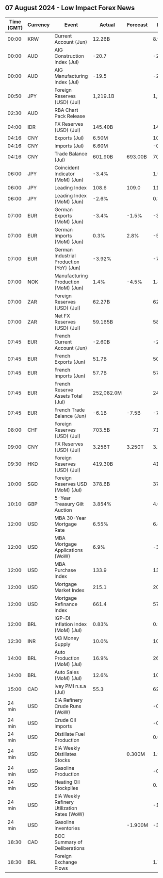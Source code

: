 ## 07 August 2024 - Low Impact Forex News

| Time (GMT) | Currency | Event | Actual | Forecast | Previous |
|------|----------|-------|--------|----------|----------|
| 00:00 | KRW | Current Account (Jun) | 12.26B |  | 8.92B |
| 00:00 | AUD | AIG Construction Index (Jul) | -20.7 |  | -23.2 |
| 00:00 | AUD | AIG Manufacturing Index (Jul) | -19.5 |  | -26.5 |
| 00:50 | JPY | Foreign Reserves (USD) (Jul) | 1,219.1B |  | 1,231.5B |
| 02:30 | AUD | RBA Chart Pack Release |  |  |  |
| 04:00 | IDR | FX Reserves (USD) (Jul) | 145.40B |  | 140.20B |
| 04:16 | CNY | Exports (Jul) | 6.50M |  | 10.70M |
| 04:16 | CNY | Imports (Jul) | 6.60M |  | -0.60M |
| 04:16 | CNY | Trade Balance (Jul) | 601.90B | 693.00B | 703.73B |
| 06:00 | JPY | Coincident Indicator (MoM) (Jun) | -3.4% |  | 1.9% |
| 06:00 | JPY | Leading Index | 108.6 | 109.0 | 111.2 |
| 06:00 | JPY | Leading Index (MoM) (Jun) | -2.6% |  | 0.3% |
| 07:00 | EUR | German Exports (MoM) (Jun) | -3.4% | -1.5% | -3.1% |
| 07:00 | EUR | German Imports (MoM) (Jun) | 0.3% | 2.8% | -5.5% |
| 07:00 | EUR | German Industrial Production (YoY) (Jun) | -3.92% |  | -7.17% |
| 07:00 | NOK | Manufacturing Production (MoM) (Jun) | 1.4% | -4.5% | 1.8% |
| 07:00 | ZAR | Foreign Reserves (USD) (Jul) | 62.27B |  | 62.10B |
| 07:00 | ZAR | Net FX Reserves (USD) (Jul) | 59.165B |  | 58.437B |
| 07:45 | EUR | French Current Account (Jun) | -2.60B |  | -2.50B |
| 07:45 | EUR | French Exports (Jun) | 51.7B |  | 50.0B |
| 07:45 | EUR | French Imports (Jun) | 57.7B |  | 57.8B |
| 07:45 | EUR | French Reserve Assets Total (Jul) | 252,082.0M |  | 248,106.0M |
| 07:45 | EUR | French Trade Balance (Jun) | -6.1B | -7.5B | -7.7B |
| 08:00 | CHF | Foreign Reserves (USD) (Jul) | 703.5B |  | 711.8B |
| 09:00 | CNY | FX Reserves (USD) (Jul) | 3.256T | 3.250T | 3.222T |
| 09:30 | HKD | Foreign Reserves (USD) (Jul) | 419.30B |  | 416.30B |
| 10:00 | SGD | Foreign Reserves USD (MoM) (Jul) | 378.6B |  | 371.7B |
| 10:10 | GBP | 5-Year Treasury Gilt Auction | 3.854% |  | 4.023% |
| 12:00 | USD | MBA 30-Year Mortgage Rate | 6.55% |  | 6.82% |
| 12:00 | USD | MBA Mortgage Applications (WoW) | 6.9% |  | -3.9% |
| 12:00 | USD | MBA Purchase Index | 133.9 |  | 132.8 |
| 12:00 | USD | Mortgage Market Index | 215.1 |  | 201.2 |
| 12:00 | USD | Mortgage Refinance Index | 661.4 |  | 570.7 |
| 12:00 | BRL | IGP-DI Inflation Index (MoM) (Jul) | 0.83% |  | 0.50% |
| 12:30 | INR | M3 Money Supply | 10.0% |  | 10.7% |
| 14:00 | BRL | Auto Production (MoM) (Jul) | 16.9% |  | 26.6% |
| 14:00 | BRL | Auto Sales (MoM) (Jul) | 12.6% |  | 10.3% |
| 15:00 | CAD | Ivey PMI n.s.a (Jul) | 55.3 |  | 62.4 |
| 24 min | USD | EIA Refinery Crude Runs (WoW) |  |  | -0.257M |
| 24 min | USD | Crude Oil Imports |  |  | -0.651M |
| 24 min | USD | Distillate Fuel Production |  |  | 0.043M |
| 24 min | USD | EIA Weekly Distillates Stocks |  | 0.300M | 1.534M |
| 24 min | USD | Gasoline Production |  |  | -0.205M |
| 24 min | USD | Heating Oil Stockpiles |  |  | 0.158M |
| 24 min | USD | EIA Weekly Refinery Utilization Rates (WoW) |  |  | -1.5% |
| 24 min | USD | Gasoline Inventories |  | -1.900M | -3.665M |
| 18:30 | CAD | BOC Summary of Deliberations |  |  |  |
| 18:30 | BRL | Foreign Exchange Flows |  |  | 1.771B |
